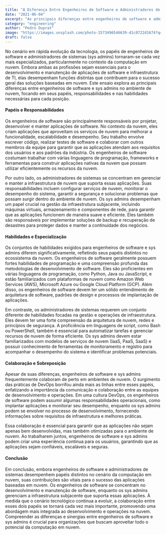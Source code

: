 ```yaml
---
title: "A Diferença Entre Engenheiros de Software e Administradores de Sistemas na Nuvem."
date: "2021-06-04"
excerpt: "As principais diferenças entre engenheiros de software e administradores de sistemas na nuvem, enfatizando seus papéis distintos, responsabilidades e a importância da colaboração na criação de soluções baseadas em nuvem eficientes e escaláveis."
category: "engineering"
author: "Pedro Duprat"
image: "https://images.unsplash.com/photo-1573496546639-d1c0722d1674?q=80&w=2069&auto=format&fit=crop&ixlib=rb-4.0.3&ixid=M3wxMjA3fDB8MHxwaG90by1wYWdlfHx8fGVufDB8fHx8fA%3D%3D"
draft: false
---
```


No cenário em rápida evolução da tecnologia, os papéis de engenheiros de software e administradores de sistemas (sys admins) tornaram-se cada vez mais especializados, particularmente no contexto da computação em nuvem. Embora ambas as profissões sejam essenciais para o desenvolvimento e manutenção de aplicações de software e infraestrutura de TI, elas desempenham funções distintas que contribuem para o sucesso geral das soluções baseadas em nuvem. Este ensaio explora as principais diferenças entre engenheiros de software e sys admins no ambiente de nuvem, focando em seus papéis, responsabilidades e nas habilidades necessárias para cada posição.

#### Papéis e Responsabilidades

Os engenheiros de software são principalmente responsáveis por projetar, desenvolver e manter aplicações de software. No contexto da nuvem, eles criam aplicações que aproveitam os serviços de nuvem para melhorar a funcionalidade, escalabilidade e desempenho. Seu trabalho envolve escrever código, realizar testes de software e colaborar com outros membros da equipe para garantir que as aplicações atendam aos requisitos dos usuários e aos padrões da indústria. Os engenheiros de software costumam trabalhar com várias linguagens de programação, frameworks e ferramentas para construir aplicações nativas da nuvem que possam utilizar eficientemente os recursos da nuvem.

Por outro lado, os administradores de sistemas se concentram em gerenciar e manter a infraestrutura de nuvem que suporta essas aplicações. Suas responsabilidades incluem configurar serviços de nuvem, monitorar o desempenho do sistema, garantir a segurança e solucionar problemas que possam surgir dentro do ambiente de nuvem. Os sys admins desempenham um papel crucial na gestão da infraestrutura subjacente, incluindo máquinas virtuais, armazenamento e componentes de rede, para garantir que as aplicações funcionem de maneira suave e eficiente. Eles também são responsáveis por implementar soluções de backup e recuperação de desastres para proteger dados e manter a continuidade dos negócios.

#### Habilidades e Especialização

Os conjuntos de habilidades exigidos para engenheiros de software e sys admins diferem significativamente, refletindo seus papéis distintos no ecossistema da nuvem. Os engenheiros de software geralmente possuem fortes habilidades de programação e uma compreensão profunda das metodologias de desenvolvimento de software. Eles são proficientes em várias linguagens de programação, como Python, Java ou JavaScript, e estão familiarizados com plataformas de nuvem como Amazon Web Services (AWS), Microsoft Azure ou Google Cloud Platform (GCP). Além disso, os engenheiros de software devem ter um sólido entendimento de arquitetura de software, padrões de design e processos de implantação de aplicações.

Em contraste, os administradores de sistemas requerem um conjunto diferente de habilidades focadas na gestão e operações de infraestrutura. Eles devem ter uma forte compreensão da arquitetura de nuvem, redes e princípios de segurança. A proficiência em linguagens de script, como Bash ou PowerShell, também é essencial para automatizar tarefas e gerenciar recursos de nuvem de forma eficiente. Os sys admins devem estar familiarizados com modelos de serviços de nuvem (IaaS, PaaS, SaaS) e possuir conhecimento de ferramentas de monitoramento e registro para acompanhar o desempenho do sistema e identificar problemas potenciais.

#### Colaboração e Sobreposição

Apesar de suas diferenças, engenheiros de software e sys admins frequentemente colaboram de perto em ambientes de nuvem. O surgimento das práticas de DevOps borrifou ainda mais as linhas entre esses papéis, enfatizando a importância da comunicação e colaboração entre as equipes de desenvolvimento e operações. Em uma cultura DevOps, os engenheiros de software podem assumir algumas responsabilidades operacionais, como implantar aplicações e monitorar seu desempenho, enquanto os sys admins podem se envolver no processo de desenvolvimento, fornecendo informações sobre requisitos de infraestrutura e melhores práticas.

Essa colaboração é essencial para garantir que as aplicações não sejam apenas bem desenvolvidas, mas também otimizadas para o ambiente de nuvem. Ao trabalharem juntos, engenheiros de software e sys admins podem criar uma experiência contínua para os usuários, garantindo que as aplicações sejam confiáveis, escaláveis e seguras.

#### Conclusão

Em conclusão, embora engenheiros de software e administradores de sistemas desempenhem papéis distintos no cenário da computação em nuvem, suas contribuições são vitais para o sucesso das aplicações baseadas em nuvem. Os engenheiros de software se concentram no desenvolvimento e manutenção de software, enquanto os sys admins gerenciam a infraestrutura subjacente que suporta essas aplicações. À medida que o cenário tecnológico continua a evoluir, a colaboração entre esses dois papéis se tornará cada vez mais importante, promovendo uma abordagem mais integrada ao desenvolvimento e operações na nuvem. Compreender as diferenças e sinergias entre engenheiros de software e sys admins é crucial para organizações que buscam aproveitar todo o potencial da computação em nuvem.